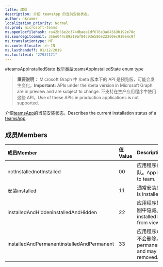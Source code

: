 ```yaml
---
title: 成员
description: 介绍 teamsApp 的当前安装状态。
author: nkramer
localization_priority: Normal
ms.prod: microsoft-teams
ms.openlocfilehash: ca42b56e2c374dbaea1df676e3a84569b192e78c
ms.sourcegitcommit: 36be044c89a19af84c93e586e22200ec919e4c9f
ms.translationtype: MT
ms.contentlocale: zh-CN
ms.lasthandoff: 01/12/2019
ms.locfileid: "27937171"
---
```

#<a name="teamsappinstalledstate-enum-type"></a><span data-ttu-id="14bdc-103">teamsAppInstalledState 枚举类型</span><span class="sxs-lookup"><span data-stu-id="14bdc-103">teamsAppInstalledState enum type</span></span>

> <span data-ttu-id="14bdc-104">**重要说明：** Microsoft Graph 中 /beta 版本下的 API 是预览版，可能会发生变化。</span><span class="sxs-lookup"><span data-stu-id="14bdc-104">**Important:** APIs under the /beta version in Microsoft Graph are in preview and are subject to change.</span></span> <span data-ttu-id="14bdc-105">不支持在生产应用程序中使用这些 API。</span><span class="sxs-lookup"><span data-stu-id="14bdc-105">Use of these APIs in production applications is not supported.</span></span>

<span data-ttu-id="14bdc-106">介绍[teamsApp](teamsapp.md)的当前安装状态。</span><span class="sxs-lookup"><span data-stu-id="14bdc-106">Describes the current installation status of a [teamsApp](teamsapp.md).</span></span>

## <a name="members"></a><span data-ttu-id="14bdc-107">成员</span><span class="sxs-lookup"><span data-stu-id="14bdc-107">Members</span></span>

| <span data-ttu-id="14bdc-108">成员</span><span class="sxs-lookup"><span data-stu-id="14bdc-108">Member</span></span> | <span data-ttu-id="14bdc-109">值</span><span class="sxs-lookup"><span data-stu-id="14bdc-109">Value</span></span>| <span data-ttu-id="14bdc-110">Description</span><span class="sxs-lookup"><span data-stu-id="14bdc-110">Description</span></span> |
|:---------------|:--------|:----------|
|<span data-ttu-id="14bdc-111">notInstalled</span><span class="sxs-lookup"><span data-stu-id="14bdc-111">notInstalled</span></span>|<span data-ttu-id="14bdc-112">0</span><span class="sxs-lookup"><span data-stu-id="14bdc-112">0</span></span>|<span data-ttu-id="14bdc-113">应用程序并不安装到团队。</span><span class="sxs-lookup"><span data-stu-id="14bdc-113">App is not installed to team.</span></span>|
|<span data-ttu-id="14bdc-114">安装</span><span class="sxs-lookup"><span data-stu-id="14bdc-114">installed</span></span>|<span data-ttu-id="14bdc-115">1</span><span class="sxs-lookup"><span data-stu-id="14bdc-115">1</span></span>|<span data-ttu-id="14bdc-116">通常安装应用程序。</span><span class="sxs-lookup"><span data-stu-id="14bdc-116">App is installed normally.</span></span>|
|<span data-ttu-id="14bdc-117">installedAndHidden</span><span class="sxs-lookup"><span data-stu-id="14bdc-117">installedAndHidden</span></span>|<span data-ttu-id="14bdc-118">2</span><span class="sxs-lookup"><span data-stu-id="14bdc-118">2</span></span>|<span data-ttu-id="14bdc-119">应用程序是安装，但从视图中隐藏。</span><span class="sxs-lookup"><span data-stu-id="14bdc-119">App is installed but hidden from view.</span></span>|
|<span data-ttu-id="14bdc-120">installedAndPermanent</span><span class="sxs-lookup"><span data-stu-id="14bdc-120">installedAndPermanent</span></span>|<span data-ttu-id="14bdc-121">3</span><span class="sxs-lookup"><span data-stu-id="14bdc-121">3</span></span>|<span data-ttu-id="14bdc-122">应用程序永久安装，并且不会删除。</span><span class="sxs-lookup"><span data-stu-id="14bdc-122">App is permanently installed and may not be removed.</span></span>|
